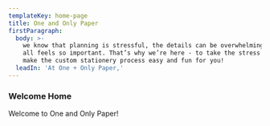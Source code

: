 ```yaml
---
templateKey: home-page
title: One and Only Paper
firstParagraph:
  body: >-
    we know that planning is stressful, the details can be overwhelming, and it
    all feels so important. That’s why we’re here - to take the stress away, and
    make the custom stationery process easy and fun for you!
  leadIn: 'At One + Only Paper,'
---
```

### Welcome Home

Welcome to One and Only Paper!

